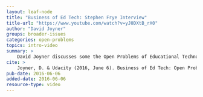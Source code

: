 ```yaml
---
layout: leaf-node
title: "Business of Ed Tech: Stephen Frye Interview"
title-url: "https://www.youtube.com/watch?v=yJ0DXtB_rX0"
author: "David Joyner"
groups: broader-issues
categories: open-problems
topics: intro-video
summary: >
    David Joyner discusses some the Open Problems of Educational Technology.
cite: >
    Joyner, D. & Udacity (2016, June 6). Business of Ed Tech: Open Problems Introductory Video. Retrieved from https://www.youtube.com/watch?v=yJ0DXtB_rX0
pub-date: 2016-06-06
added-date: 2016-06-06
resource-type: video
---
```

